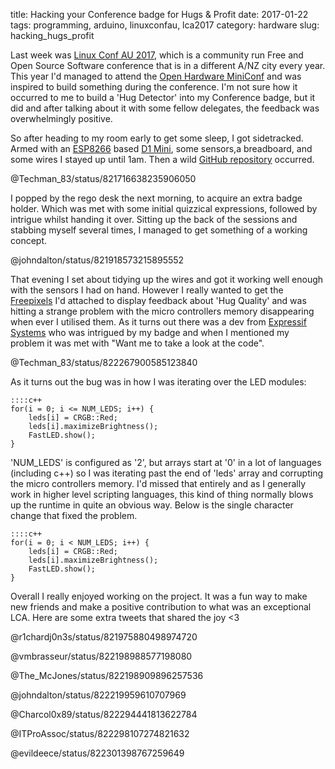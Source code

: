 title: Hacking your Conference badge for Hugs & Profit
date: 2017-01-22
tags: programming, arduino, linuxconfau, lca2017
category: hardware
slug: hacking_hugs_profit

Last week was [Linux Conf AU 2017](http://lca2017.org), which is a community run Free and Open Source Software conference that is in a different A/NZ city every year. This year I'd managed to attend the [Open Hardware MiniConf](http://www.openhardwareconf.org/) and was inspired to build something during the conference. I'm not sure how it occurred to me to build a 'Hug Detector' into my Conference badge, but it did and after talking about it with some fellow delegates, the feedback was overwhelmingly positive.

So after heading to my room early to get some sleep, I got sidetracked. Armed with an [ESP8266](https://espressif.com/en/products/hardware/esp8266ex/overview) based [D1 Mini](https://www.wemos.cc/product/d1-mini.html), some sensors,a breadboard, and some wires I stayed up until 1am. Then a wild [GitHub repository](https://github.com/techman83/been_hugged) occurred.

@Techman_83/status/821716638235906050

I popped by the rego desk the next morning, to acquire an extra badge holder. Which was met with some initial quizzical expressions, followed by intrigue whilst handing it over. Sitting up the back of the sessions and stabbing myself several times, I managed to get something of a working concept. 

@johndalton/status/821918573215895552

That evening I set about tidying up the wires and got it working well enough with the sensors I had on hand. However I really wanted to get the [Freepixels](http://www.freetronics.com.au/products/freepixel-addressable-rgb-led-module) I'd attached to display feedback about 'Hug Quality' and was hitting a strange problem with the micro controllers memory disappearing when ever I utilised them. As it turns out there was a dev from [Expressif Systems](https://espressif.com/) who was intrigued by my badge and when I mentioned my problem it was met with "Want me to take a look at the code". 

@Techman_83/status/822267900585123840

As it turns out the bug was in how I was iterating over the LED modules:

    ::::c++
    for(i = 0; i <= NUM_LEDS; i++) {
    	leds[i] = CRGB::Red;
    	leds[i].maximizeBrightness();
    	FastLED.show();
    }

'NUM_LEDS' is configured as '2', but arrays start at '0' in a lot of languages (including c++) so I was iterating past the end of 'leds' array and corrupting the micro controllers memory. I'd missed that entirely and as I generally work in higher level scripting languages, this kind of thing normally blows up the runtime in quite an obvious way. Below is the single character change that fixed the problem.

    ::::c++
    for(i = 0; i < NUM_LEDS; i++) {
    	leds[i] = CRGB::Red;
    	leds[i].maximizeBrightness();
    	FastLED.show();
    }

Overall I really enjoyed working on the project. It was a fun way to make new friends and make a positive contribution to what was an exceptional LCA. Here are some extra tweets that shared the joy <3

@r1chardj0n3s/status/821975880498974720

@vmbrasseur/status/822198988577198080

@The_McJones/status/822198909896257536

@johndalton/status/822219959610707969

@Charcol0x89/status/822294441813622784

@ITProAssoc/status/822298107274821632

@evildeece/status/822301398767259649
